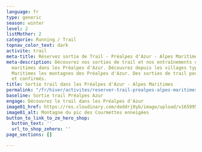 ```yaml
---
language: fr
type: generic
season: winter
level: 2
listMother: 2
categorie: Running / Trail
topnav_color_text: dark
activite: trail
meta-title: Réservez sortie de Trail - Préalpes d'Azur - Alpes Maritimes
meta-description: Découvrez nos sorties de trail et nos entraînements dans les Alpes
  maritimes dans les Préalpes d'Azur. Découvrez depuis les villages typiques des Alpes
  Maritimes les montagnes des Préalpes d'Azur. Des sorties de trail pour débutants
  et confirmés.
title: Sortie trail dans les Préalpes d'Azur - Alpes Maritimes
permalink: "/fr/hiver/activites/reserver-trail-prealpes-alpes-maritimes"
baseline: Sortie trail Préalpes Azur
engage: Découvrez le trail dans les Préalpes d'Azur
image01_href: https://res.cloudinary.com/deddrj0yb/image/upload/v1659957806/website/By%20Ze%20Hero%20Activity/IMG_20200723_143721.jpg
image01_alt: Montagne du pic des Courmettes enneigées
button_to_link_to_ze_hero_shop:
  button_text: ''
  url_to_shop_zehero: ''
page_sections: []

---
```

